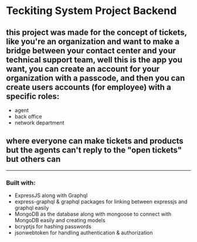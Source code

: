 # Teckiting System Project Backend

## this project was made for the concept of tickets, like you're an organization and want to make a bridge between your contact center and your technical support team, well this is the app you want, you can create an account for your organization with a passcode, and then you can create users accounts (for employee) with a specific roles:

- agent
- back office
- network department

## where everyone can make tickets and products but the agents can't reply to the "open tickets" but others can

---

### Built with:

- ExpressJS along with Graphql
- express-graphql & graphql packages for linking between expressjs and graphql easily
- MongoDB as the database along with mongoose to connect with MongoDB easily and creating models
- bcryptjs for hashing passwords
- jsonwebtoken for handling authentication & authorization
